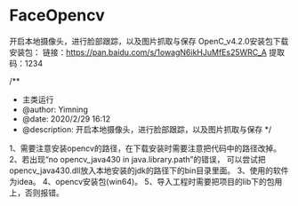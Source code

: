 # FaceOpencv
开启本地摄像头，进行脸部跟踪，以及图片抓取与保存
OpenC_v4.2.0安装包下载安装包： 链接：https://pan.baidu.com/s/1owagN6ikHJuMfEs25WRC_A    提取码：1234


/**
 * 主类运行
 * @author: Yimning
 * @date: 2020/2/29  16:12
 * @description: 开启本地摄像头，进行脸部跟踪，以及图片抓取与保存
 */


1、需要注意安装opencv的路径，在下载安装时需要注意把代码中的路径改掉。
2、若出现“no opencv_java430 in java.library.path”的错误，
   可以尝试把opencv_java430.dll放入本地安装的jdk的路径下的bin目录里面。
3、使用的软件为idea。
4、opencv安装包(win64)。
5、导入工程时需要把项目的lib下的包用上，否则报错。
